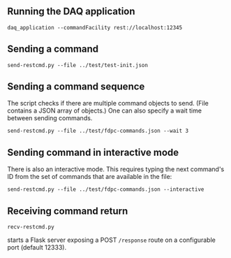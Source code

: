 ## Running the DAQ application
    daq_application --commandFacility rest://localhost:12345

## Sending a command

    send-restcmd.py --file ../test/test-init.json

## Sending a command sequence
The script checks if there are multiple command objects to send. (File contains a JSON array of objects.)
One can also specify a wait time between sending commands.

    send-restcmd.py --file ../test/fdpc-commands.json --wait 3

## Sending command in interactive mode
There is also an interactive mode. This requires typing the next command's ID from the set of commands that are available in the file:

    send-restcmd.py --file ../test/fdpc-commands.json --interactive

## Receiving command return

    recv-restcmd.py

starts a Flask server exposing a POST `/response` route on a configurable port (default 12333).